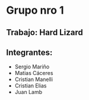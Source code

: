# Grupo nro 1
## Trabajo: Hard Lizard
## Integrantes:
- Sergio Mariño
- Matias Cáceres
- Cristian Manelli
- Cristian Elias
- Juan Lamb

